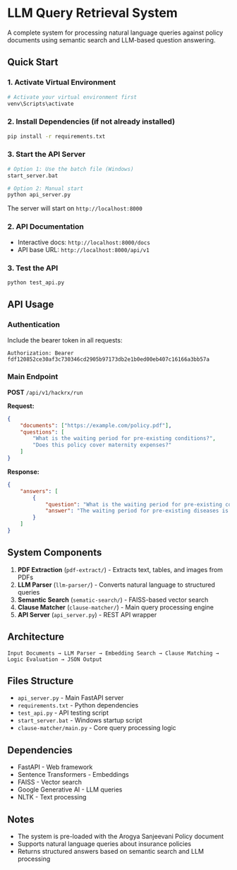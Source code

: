 # LLM Query Retrieval System

A complete system for processing natural language queries against policy documents using semantic search and LLM-based question answering.

## Quick Start

### 1. Activate Virtual Environment
```bash
# Activate your virtual environment first
venv\Scripts\activate
```

### 2. Install Dependencies (if not already installed)
```bash
pip install -r requirements.txt
```

### 3. Start the API Server
```bash
# Option 1: Use the batch file (Windows)
start_server.bat

# Option 2: Manual start
python api_server.py
```

The server will start on `http://localhost:8000`

### 2. API Documentation
- Interactive docs: `http://localhost:8000/docs`
- API base URL: `http://localhost:8000/api/v1`

### 3. Test the API
```bash
python test_api.py
```

## API Usage

### Authentication
Include the bearer token in all requests:
```
Authorization: Bearer fdf120852ce30af3c730346cd2905b97173db2e1b0ed00eb407c16166a3bb57a
```

### Main Endpoint
**POST** `/api/v1/hackrx/run`

**Request:**
```json
{
    "documents": ["https://example.com/policy.pdf"],
    "questions": [
        "What is the waiting period for pre-existing conditions?",
        "Does this policy cover maternity expenses?"
    ]
}
```

**Response:**
```json
{
    "answers": [
        {
            "question": "What is the waiting period for pre-existing conditions?",
            "answer": "The waiting period for pre-existing diseases is 2 years..."
        }
    ]
}
```

## System Components

1. **PDF Extraction** (`pdf-extract/`) - Extracts text, tables, and images from PDFs
2. **LLM Parser** (`llm-parser/`) - Converts natural language to structured queries
3. **Semantic Search** (`sematic-search/`) - FAISS-based vector search
4. **Clause Matcher** (`clause-matcher/`) - Main query processing engine
5. **API Server** (`api_server.py`) - REST API wrapper

## Architecture

```
Input Documents → LLM Parser → Embedding Search → Clause Matching → Logic Evaluation → JSON Output
```

## Files Structure

- `api_server.py` - Main FastAPI server
- `requirements.txt` - Python dependencies
- `test_api.py` - API testing script
- `start_server.bat` - Windows startup script
- `clause-matcher/main.py` - Core query processing logic

## Dependencies

- FastAPI - Web framework
- Sentence Transformers - Embeddings
- FAISS - Vector search
- Google Generative AI - LLM queries
- NLTK - Text processing

## Notes

- The system is pre-loaded with the Arogya Sanjeevani Policy document
- Supports natural language queries about insurance policies
- Returns structured answers based on semantic search and LLM processing
